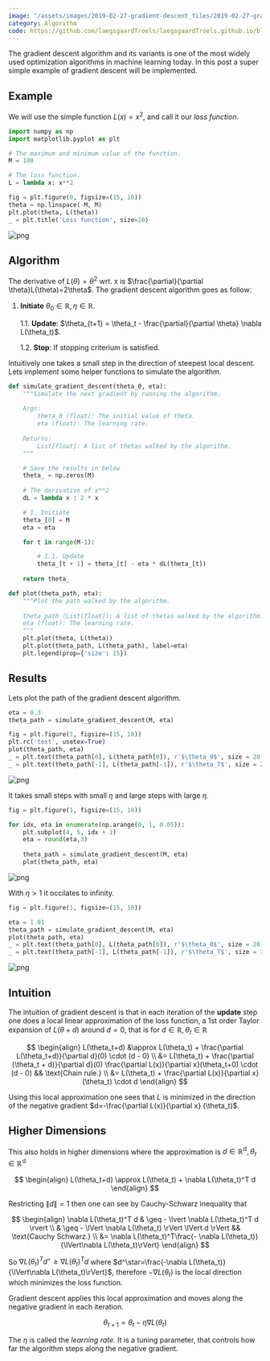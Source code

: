 ```yaml
---
image: "/assets/images/2019-02-27-gradient-descent_files/2019-02-27-gradient-descent_6_0.png"
category: Algorithm
code: https://github.com/laegsgaardTroels/laegsgaardTroels.github.io/blob/master/notebooks/2019-02-27-gradient-descent.ipynb
---
```

The gradient descent algorithm and its variants is one of the most widely used optimization algorithms in machine learning today. In this post a super simple example of gradient descent will be implemented.<!--more-->

## Example

We will use the simple function $L(x)=x^2$, and call it our *loss function*.


```python
import numpy as np
import matplotlib.pyplot as plt

# The maximum and minimum value of the function.
M = 100

# The loss function.
L = lambda x: x**2

fig = plt.figure(0, figsize=(15, 10))
theta = np.linspace(-M, M)
plt.plot(theta, L(theta))
_ = plt.title('Loss function', size=20)
```


    
![png](/assets/images/2019-02-27-gradient-descent_files/2019-02-27-gradient-descent_2_0.png)
    


## Algorithm

The derivative of $L(\theta)=\theta^2$ wrt. x is $\frac{\partial}{\partial \theta}L(\theta)=2\theta$. The gradient descent algorithm goes as follow:


1. **Initiate** $\theta_0\in\mathbb{R}, \eta\in\mathbb{R}$.

    1.1. **Update**: $\theta_{t+1} = \theta_t - \frac{\partial}{\partial \theta} \nabla L(\theta_t)$.
    
    1.2. **Stop**: If stopping criterium is satisfied.
    
Intuitively one takes a small step in the direction of steepest local descent. Lets implement some helper functions to simulate the algorithm.


```python
def simulate_gradient_descent(theta_0, eta):
    """Simulate the next gradient by running the algorithm.
    
    Args:
        theta_0 (float): The initial value of theta.
        eta (float): The learning rate.
    
    Returns:
        List[float]: A list of thetas walked by the algorithm.
    """

    # Save the results in below
    theta_ = np.zeros(M)
    
    # The derivative of x**2
    dL = lambda x : 2 * x

    # 1. Initiate
    theta_[0] = M
    eta = eta

    for t in range(M-1):

        # 1.1. Update
        theta_[t + 1] = theta_[t] - eta * dL(theta_[t])
    
    return theta_

def plot(theta_path, eta):
    """Plot the path walked by the algorithm.
    
    theta_path (List[float]): A list of thetas walked by the algorithm.
    eta (float): The learning rate.
    """
    plt.plot(theta, L(theta))
    plt.plot(theta_path, L(theta_path), label=eta)
    plt.legend(prop={'size': 15})
```

## Results

Lets plot the path of the gradient descent algorithm.


```python
eta = 0.3
theta_path = simulate_gradient_descent(M, eta)

fig = plt.figure(1, figsize=(15, 10))
plt.rc('text', usetex=True)
plot(theta_path, eta)
_ = plt.text(theta_path[0], L(theta_path[0]), r'$\theta_0$', size = 20)
_ = plt.text(theta_path[-1], L(theta_path[-1]), r'$\theta_T$', size = 20)
```


    
![png](/assets/images/2019-02-27-gradient-descent_files/2019-02-27-gradient-descent_6_0.png)
    


It takes small steps with small $\eta$ and large steps with large $\eta$.


```python
fig = plt.figure(1, figsize=(15, 10))

for idx, eta in enumerate(np.arange(0, 1, 0.05)):
    plt.subplot(4, 5, idx + 1)
    eta = round(eta,3)
    
    theta_path = simulate_gradient_descent(M, eta)
    plot(theta_path, eta)
```


    
![png](/assets/images/2019-02-27-gradient-descent_files/2019-02-27-gradient-descent_8_0.png)
    


With $\eta>1$ it occilates to infinity.


```python
fig = plt.figure(1, figsize=(15, 10))

eta = 1.01
theta_path = simulate_gradient_descent(M, eta)
plot(theta_path, eta)
_ = plt.text(theta_path[0], L(theta_path[0]), r'$\theta_0$', size = 20)
_ = plt.text(theta_path[-1], L(theta_path[-1]), r'$\theta_T$', size = 20)
```


    
![png](/assets/images/2019-02-27-gradient-descent_files/2019-02-27-gradient-descent_10_0.png)
    


## Intuition

The intuition of gradient descent is that in each iteration of the **update** step one does a local linear approximation of the loss function, a 1st order Taylor expansion of $L(\theta+d)$ around $d=0$, that is for $d\in\mathbb{R}, \theta_t\in\mathbb{R}$

$$
\begin{align}
    L(\theta_t+d) &\approx L(\theta_t) + \frac{\partial L(\theta_t+d)}{\partial d}(0) \cdot (d - 0) \\
    &= L(\theta_t) + \frac{\partial (\theta_t + d)}{\partial d}(0) \frac{\partial L(x)}{\partial x}(\theta_t+0) \cdot (d - 0)  && \text{Chain rule.} \\
    &= L(\theta_t) + \frac{\partial L(x)}{\partial x} (\theta_t) \cdot d
\end{align}
$$

Using this local approximation one sees that $L$ is minimized in the direction of the negative gradient $d=-\frac{\partial L(x)}{\partial x} (\theta_t)$.

## Higher Dimensions

This also holds in higher dimensions where the approximation is $d\in\mathbb{R^d}, \theta_t\in\mathbb{R^d}$

$$
\begin{align}
    L(\theta_t+d) \approx L(\theta_t) + \nabla L(\theta_t)^T d
\end{align}
$$

Restricting $\lVert d\rVert=1$ then one can see by Cauchy-Schwarz inequality that

$$
\begin{align}
    \nabla L(\theta_t)^T d & \geq - \lvert \nabla L(\theta_t)^T d \rvert \\
    & \geq - \lVert \nabla L(\theta_t) \rVert \lVert d \rVert && \text{Cauchy Schwarz.} \\
        &= \nabla L(\theta_t)^T\frac{- \nabla L(\theta_t)}{\lVert\nabla L(\theta_t)\rVert}
\end{align}
$$

So $\nabla L(\theta_t)^T d^\star \geq \nabla L(\theta_t)^T d$ where $d^\star=\frac{-\nabla L(\theta_t)}{\lVert\nabla L(\theta_t)\rVert}$, therefore $-\nabla L(\theta_t)$ is the local direction which minimizes the loss function. 

Gradient descent applies this local approximation and moves along the negative gradient in each iteration. 

$$
\theta_{t+1} = \theta_t - \eta \nabla L(\theta_t)
$$

The $\eta$ is called the *learning rate*. It is a tuning parameter, that controls how far the algorithm steps along the negative gradient.
